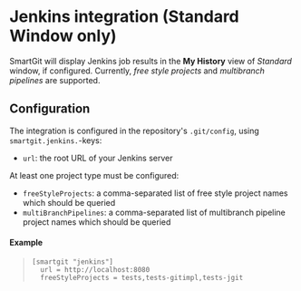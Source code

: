 # Jenkins integration (Standard Window only)

SmartGit will display Jenkins job results in the **My History** view of *Standard* window, if configured. Currently, *free style projects* and *multibranch pipelines* are supported.

## Configuration

The integration is configured in the repository's `.git/config`, using `smartgit.jenkins.`-keys:

* `url`: the root URL of your Jenkins server

At least one project type must be configured:

* `freeStyleProjects`: a comma-separated list of free style project names which should be queried
* `multiBranchPipelines`: a comma-separated list of multibranch pipeline project names which should be queried

#### Example

>
>``` text
>[smartgit "jenkins"]
>   url = http://localhost:8080
>   freeStyleProjects = tests,tests-gitimpl,tests-jgit
>```
